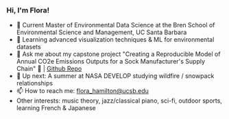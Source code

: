 ### Hi, I'm Flora!

- 🔭 Current Master of Environmental Data Science at the Bren School of Environmental Science and Management, UC Santa Barbara
- 🌱 Learning advanced visualization techniques & ML for environmental datasets
- 💬 Ask me about my capstone project "Creating a Reproducible Model of Annual CO2e Emissions Outputs for a Sock Manufacturer's Supply Chain" 🧦 | [Github Repo](https://github.com/carbonSOCKprint)
- 👀 Up next: A summer at NASA DEVELOP studying wildfire / snowpack relationships 
- 📫 How to reach me: flora_hamilton@ucsb.edu
- Other interests: music theory, jazz/classical piano, sci-fi, outdoor sports, learning French & Japanese 


  



